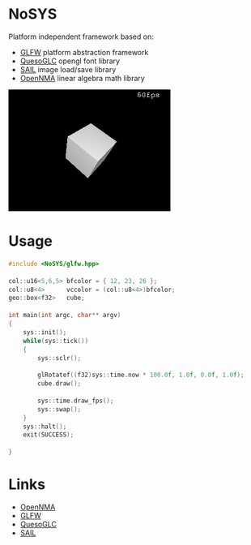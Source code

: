 # NoSYS

Platform independent framework based on:

- [GLFW] platform abstraction framework
- [QuesoGLC] opengl font library
- [SAIL] image load/save library
- [OpenNMA] linear algebra math library

![screenshot](assets/images/screenshot.png "screenshot")

# Usage

```c++
#include <NoSYS/glfw.hpp>

col::u16<5,6,5> bfcolor = { 12, 23, 26 };
col::u8<4>      vccolor = (col::u8<4>)bfcolor;
geo::box<f32>   cube;

int main(int argc, char** argv)
{
    sys::init();
    while(sys::tick())
    {
        sys::sclr();

        glRotatef((f32)sys::time.now * 100.0f, 1.0f, 0.0f, 1.0f);
        cube.draw();

        sys::time.draw_fps();
        sys::swap();
    }
    sys::halt();
    exit(SUCCESS);

}
```

# Links
- [OpenNMA]
- [GLFW]
- [QuesoGLC]
- [SAIL]

[OpenNMA]: https://codeberg.org/forcemaster/OpenNMA
[GLFW]: https://github.com/glfw/glfw
[QuesoGLC]: https://sourceforge.net/projects/quesoglc/
[SAIL]: https://github.com/HappySeaFox/sail
